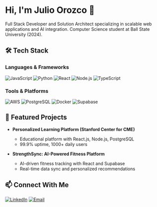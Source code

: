 # Hi, I'm Julio Orozco 👋

Full Stack Developer and Solution Architect specializing in scalable web applications and AI integration. Computer Science student at Ball State University (2024).

## 🛠️ Tech Stack

### Languages & Frameworks
![JavaScript](https://img.shields.io/badge/JavaScript-F7DF1E?style=flat-square&logo=javascript&logoColor=black)
![Python](https://img.shields.io/badge/Python-3776AB?style=flat-square&logo=python&logoColor=white)
![React](https://img.shields.io/badge/React-20232A?style=flat-square&logo=react&logoColor=61DAFB)
![Node.js](https://img.shields.io/badge/Node.js-43853D?style=flat-square&logo=node.js&logoColor=white)
![TypeScript](https://img.shields.io/badge/TypeScript-007ACC?style=flat-square&logo=typescript&logoColor=white)

### Tools & Platforms
![AWS](https://img.shields.io/badge/AWS-232F3E?style=flat-square&logo=amazon-aws&logoColor=white)
![PostgreSQL](https://img.shields.io/badge/PostgreSQL-316192?style=flat-square&logo=postgresql&logoColor=white)
![Docker](https://img.shields.io/badge/Docker-2496ED?style=flat-square&logo=docker&logoColor=white)
![Supabase](https://img.shields.io/badge/Supabase-181818?style=flat-square&logo=supabase&logoColor=white)

## 🎯 Featured Projects

- **Personalized Learning Platform (Stanford Center for CME)**
  - Educational platform with React.js, Node.js, PostgreSQL
  - 99.9% uptime, 1000+ daily users

- **StrengthSync: AI-Powered Fitness Platform**
  - AI-driven fitness tracking with React and Supabase
  - Real-time data sync and personalized recommendations

## 📫 Connect With Me
[![LinkedIn](https://img.shields.io/badge/LinkedIn-0077B5?style=flat-square&logo=linkedin&logoColor=white)](http://www.linkedin.com/in/jeorozco2002)
[![Email](https://img.shields.io/badge/Email-D14836?style=flat-square&logo=gmail&logoColor=white)](mailto:jeorozco2002@gmail.com)
